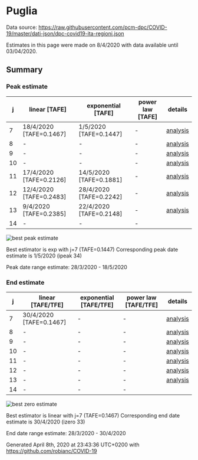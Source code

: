 # Puglia


Data source: https://raw.githubusercontent.com/pcm-dpc/COVID-19/master/dati-json/dpc-covid19-ita-regioni.json

Estimates in this page were made on 8/4/2020 with data available until 03/04/2020.


## Summary 

### Peak estimate 
|j|linear [TAFE]|exponential [TAFE]|power law [TAFE]|details|
|---|----|-----------|---------|-------|
|7|18/4/2020 [TAFE=0.1467]|1/5/2020 [TAFE=0.1447]|-|[analysis](COVID-19_puglia_j7_2020-04-03.md)|
|8|-|-|-|[analysis](COVID-19_puglia_j8_2020-04-03.md)|
|9|-|-|-|[analysis](COVID-19_puglia_j9_2020-04-03.md)|
|10|-|-|-|[analysis](COVID-19_puglia_j10_2020-04-03.md)|
|11|17/4/2020 [TAFE=0.2126]|14/5/2020 [TAFE=0.1881]|-|[analysis](COVID-19_puglia_j11_2020-04-03.md)|
|12|12/4/2020 [TAFE=0.2483]|28/4/2020 [TAFE=0.2242]|-|[analysis](COVID-19_puglia_j12_2020-04-03.md)|
|13|9/4/2020 [TAFE=0.2385]|22/4/2020 [TAFE=0.2148]|-|[analysis](COVID-19_puglia_j13_2020-04-03.md)|
|14|-|-|-||

![best peak estimate](COVID-19_puglia_j7_2020-04-03.png)

Best estimator is exp with j=7 (TAFE=0.1447)
Corresponding peak date estimate is 1/5/2020 (ipeak 34)


Peak date range estimate: 28/3/2020 - 18/5/2020

### End estimate 
|j|linear [TAFE/TFE]|exponential [TAFE/TFE]|power law [TAFE/TFE]|details|
|---|----|-----------|---------|-------|
|7|30/4/2020 [TAFE=0.1467]|-|-|[analysis](COVID-19_puglia_j7_2020-04-03.md)|
|8|-|-|-|[analysis](COVID-19_puglia_j8_2020-04-03.md)|
|9|-|-|-|[analysis](COVID-19_puglia_j9_2020-04-03.md)|
|10|-|-|-|[analysis](COVID-19_puglia_j10_2020-04-03.md)|
|11|-|-|-|[analysis](COVID-19_puglia_j11_2020-04-03.md)|
|12|-|-|-|[analysis](COVID-19_puglia_j12_2020-04-03.md)|
|13|-|-|-|[analysis](COVID-19_puglia_j13_2020-04-03.md)|
|14|-|-|-||

![best zero estimate](COVID-19_puglia_j7_2020-04-03.png)

Best estimator is linear with j=7 (TAFE=0.1467)
Corresponding end date estimate is 30/4/2020 (izero 33)


End date range estimate: 28/3/2020 - 30/4/2020

Generated April 8th, 2020 at 23:43:36 UTC+0200 with https://github.com/robianc/COVID-19
